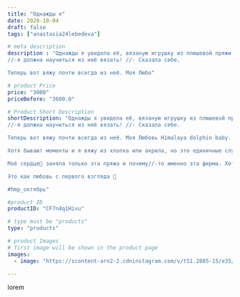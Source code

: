 ```yaml
---
title: "Однажды я"
date: 2020-10-04
draft: false
tags: ["anastasia24lebedeva"]

# meta description
description : "Однажды я увидела её, вязаную игрушку из плюшевой пряжи. 
//-я должна научиться из неё вязать! //- Сказала себе. 

Теперь вот вяжу почти всегда из неё. Моя Любо"

# product Price
price: "3000"
priceBefore: "3600.0"

# Product Short Description
shortDescription: "Однажды я увидела её, вязаную игрушку из плюшевой пряжи. 
//-я должна научиться из неё вязать! //- Сказала себе. 

Теперь вот вяжу почти всегда из неё. Моя Любовь Himalaya dolphin baby. Для меня эта пряжа целый мир🌍, полный красок и цветов🎨. В ней есть много оттенков, что для меня очень важно. 

Хотя бывают моменты и я вяжу из хлопка или акрила, но это единичные случаи. 

Моё сердце💜 заняла только эта пряжа и почему//-то именно эта фирма. Хотя работала и с велюром, и с другими фирмами такого же размера, но видимо не моё)

Это как любовь с первого взгляда 👀

#hmp_октябрь"

#product ID
productID: "CF7n4q1Hivu"

# type must be "products"
type: "products"

# product Images
# first image will be shown in the product page
images:
  - image: "https://scontent-arn2-2.cdninstagram.com/v/t51.2885-15/e35/120640511_775320386584632_2333416653241254906_n.jpg?se=7&tp=1&_nc_ht=scontent-arn2-2.cdninstagram.com&_nc_cat=100&_nc_ohc=Bxv-GTFFfOQAX99l-fA&ccb=7-4&oh=fdb6161a1136b2f5ae464474daf8418f&oe=6081FBB5&ig_cache_key=MjQxMjY5NzQ0MzQ3OTk4OTIzMA%3D%3D.2-ccb7-4"

---
```

lorem
